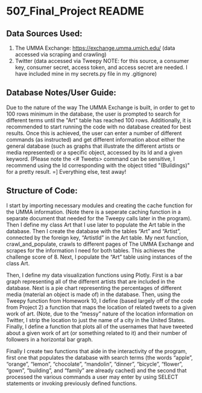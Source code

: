 # 507_Final_Project README

## Data Sources Used:
1. The UMMA Exchange: https://exchange.umma.umich.edu/   (data accessed via scraping and crawling)
2. Twitter  (data accessed via Tweepy NOTE: for this source, a consumer key, consumer secret, access token, and access secret are needed. I have included mine in my secrets.py file in my .gitignore)

## Database Notes/User Guide:
Due to the nature of the way The UMMA Exchange is built, in order to get to 100 rows minimum in the database, the user is prompted to search for different terms until the "Art" table has reached 100 rows. Additionally, it is recommended to start running the code with no database created for best results. 
Once this is achieved, the user can enter a number of different commands (as instructed) and get different information about either the general database (such as graphs that illustrate the different artists or media represented) or a specific object, accessed by its Id and a given keyword. (Please note the <# Tweets> command can be sensitive, I recommend using the Id corresponding with the object titled "(Buildings)" for a pretty result. =] Everything else, test away!

## Structure of Code:
I start by importing necessary modules and creating the cache function for the UMMA information. (Note there is a seperate caching function in a separate document that needed for the Tweepy calls later in the program). Then I define my class Art that I use later to populate the Art table in the database. Then I create the database with the tables “Art” and “Artist”, connected by the foreign key, “ArtistId” in the Art table. 
My next function, crawl_and_populate, crawls to different pages of The UMMA Exchange and scrapes for the information I need for both tables. This achieves the challenge score of 8. Next, I populate the “Art” table using instances of the class Art. 

Then, I define my data visualization functions using Plotly. First is a bar graph representing all of the different artists that are included in the database. Next is a pie chart representing the percentages of different media (material an object is made of) in the database. Then, using the Tweepy function from Homework 10, I define (based largely off of the code from Project 2) a function that maps the location of related tweets to a given work of art. (Note, due to the “messy” nature of the location information on Twitter, I strip the location to just the name of a city in the United States. Finally, I define a function that plots all of the usernames that have tweeted about a given work of art (or something related to it) and their number of followers in a horizontal bar graph. 

Finally I create two functions that aide in the interactivity of the program, first one that populates the database with search terms (the words “apple”, “orange”, “lemon”, “chocolate”, “mandolin”, “dinner”, “bicycle”, “flower”, “gown”, “building”, and “family” are already cached) and the second that processed the various commands a user may enter by using SELECT statements or invoking previously defined functions. 
